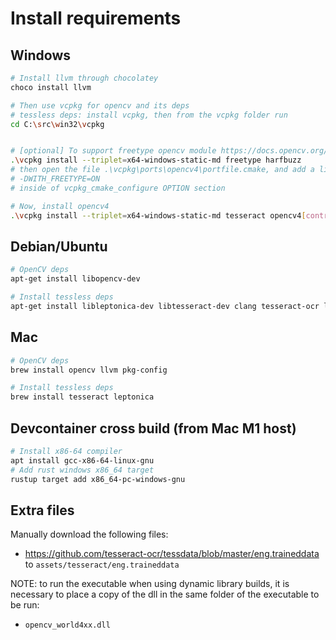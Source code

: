 # Install requirements

## Windows

``` sh
# Install llvm through chocolatey
choco install llvm

# Then use vcpkg for opencv and its deps
# tessless deps: install vcpkg, then from the vcpkg folder run
cd C:\src\win32\vcpkg


# [optional] To support freetype opencv module https://docs.opencv.org/4.5.3/d4/dfc/group__freetype.html install the following before installing opencv4
.\vcpkg install --triplet=x64-windows-static-md freetype harfbuzz
# then open the file .\vcpkg\ports\opencv4\portfile.cmake, and add a line with the option
# -DWITH_FREETYPE=ON
# inside of vcpkg_cmake_configure OPTION section

# Now, install opencv4
.\vcpkg install --triplet=x64-windows-static-md tesseract opencv4[contrib,nonfree] # freetype 
```

## Debian/Ubuntu

```sh
# OpenCV deps
apt-get install libopencv-dev

# Install tessless deps
apt-get install libleptonica-dev libtesseract-dev clang tesseract-ocr libclang-dev
```

## Mac

```sh
# OpenCV deps
brew install opencv llvm pkg-config

# Install tessless deps
brew install tesseract leptonica
```

## Devcontainer cross build (from Mac M1 host)

```sh
# Install x86-64 compiler
apt install gcc-x86-64-linux-gnu
# Add rust windows x86_64 target
rustup target add x86_64-pc-windows-gnu
```

## Extra files

Manually download the following files:

- <https://github.com/tesseract-ocr/tessdata/blob/master/eng.traineddata> to
`assets/tesseract/eng.traineddata`

NOTE: to run the executable when using dynamic library builds, it is necessary to place a copy of the dll in the same folder of the executable to be run:
- `opencv_world4xx.dll`
